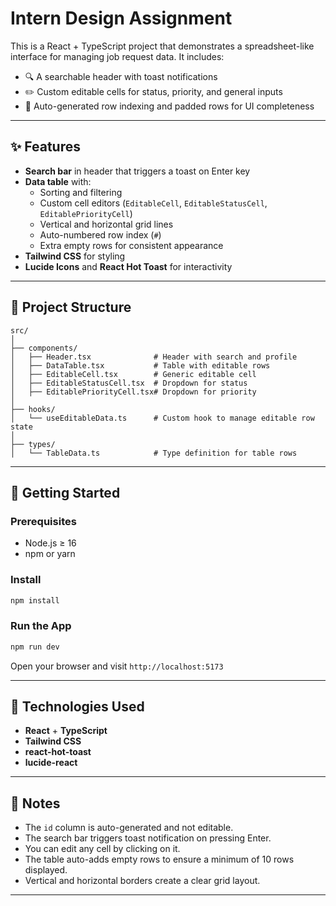 # Intern Design Assignment

This is a React + TypeScript project that demonstrates a spreadsheet-like interface for managing job request data. It includes:

- 🔍 A searchable header with toast notifications
- ✏️ Custom editable cells for status, priority, and general inputs
- 🧾 Auto-generated row indexing and padded rows for UI completeness

---

## ✨ Features

- **Search bar** in header that triggers a toast on Enter key
- **Data table** with:
  - Sorting and filtering
  - Custom cell editors (`EditableCell`, `EditableStatusCell`, `EditablePriorityCell`)
  - Vertical and horizontal grid lines
  - Auto-numbered row index (`#`)
  - Extra empty rows for consistent appearance
- **Tailwind CSS** for styling
- **Lucide Icons** and **React Hot Toast** for interactivity

---

## 📁 Project Structure

```
src/
│
├── components/
│   ├── Header.tsx              # Header with search and profile
│   ├── DataTable.tsx           # Table with editable rows
│   ├── EditableCell.tsx        # Generic editable cell
│   ├── EditableStatusCell.tsx  # Dropdown for status
│   ├── EditablePriorityCell.tsx# Dropdown for priority
│
├── hooks/
│   └── useEditableData.ts      # Custom hook to manage editable row state
│
├── types/
│   └── TableData.ts            # Type definition for table rows
```

---

## 🚀 Getting Started

### Prerequisites

- Node.js ≥ 16
- npm or yarn

### Install

```bash
npm install
```

### Run the App

```bash
npm run dev
```

Open your browser and visit `http://localhost:5173`

---

## 🧩 Technologies Used

- **React** + **TypeScript**
- **Tailwind CSS**
- **react-hot-toast**
- **lucide-react**

---

## 📌 Notes

- The `id` column is auto-generated and not editable.
- The search bar triggers toast notification on pressing Enter.
- You can edit any cell by clicking on it.
- The table auto-adds empty rows to ensure a minimum of 10 rows displayed.
- Vertical and horizontal borders create a clear grid layout.

---
